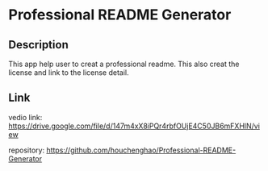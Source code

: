 # Professional README Generator

## Description
This app help user to creat a professional readme. This also creat the license and link to the license detail.

## Link
vedio link: https://drive.google.com/file/d/147m4xX8iPQr4rbfOUjE4C50JB6mFXHlN/view

repository: https://github.com/houchenghao/Professional-README-Generator
